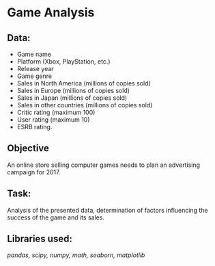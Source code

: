 # Game Analysis

## Data:

- Game name
- Platform (Xbox, PlayStation, etc.)
- Release year
- Game genre
- Sales in North America (millions of copies sold)
- Sales in Europe (millions of copies sold)
- Sales in Japan (millions of copies sold)
- Sales in other countries (millions of copies sold)
- Critic rating (maximum 100)
- User rating (maximum 10)
- ESRB rating.

## Objective
An online store selling computer games needs to plan an advertising campaign for 2017.

## Task:

Analysis of the presented data, determination of factors influencing the success of the game and its sales.

## Libraries used:
*pandas, scipy, numpy, math, seaborn, matplotlib*

